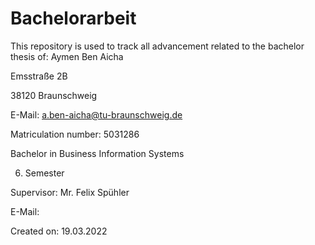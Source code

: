 # Bachelorarbeit
This repository is used to track all advancement related to the bachelor thesis of:
Aymen Ben Aicha

Emsstraße 2B

38120 Braunschweig

E-Mail: a.ben-aicha@tu-braunschweig.de

Matriculation number: 5031286

Bachelor in Business Information Systems

6. Semester

Supervisor: Mr. Felix Spühler

E-Mail: 

Created on: 19.03.2022
